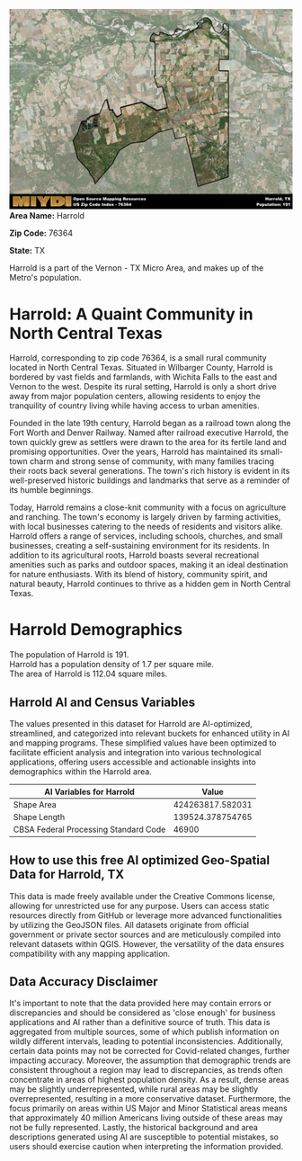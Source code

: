![Image Alt Text](../_images/76364.png)
**Area Name:** Harrold

**Zip Code:** 76364

**State:** TX

Harrold is a part of the Vernon - TX Micro Area, and makes up  of the Metro's population.  

# Harrold: A Quaint Community in North Central Texas  

Harrold, corresponding to zip code 76364, is a small rural community located in North Central Texas. Situated in Wilbarger County, Harrold is bordered by vast fields and farmlands, with Wichita Falls to the east and Vernon to the west. Despite its rural setting, Harrold is only a short drive away from major population centers, allowing residents to enjoy the tranquility of country living while having access to urban amenities.  

Founded in the late 19th century, Harrold began as a railroad town along the Fort Worth and Denver Railway. Named after railroad executive Harrold, the town quickly grew as settlers were drawn to the area for its fertile land and promising opportunities. Over the years, Harrold has maintained its small-town charm and strong sense of community, with many families tracing their roots back several generations. The town's rich history is evident in its well-preserved historic buildings and landmarks that serve as a reminder of its humble beginnings.  

Today, Harrold remains a close-knit community with a focus on agriculture and ranching. The town's economy is largely driven by farming activities, with local businesses catering to the needs of residents and visitors alike. Harrold offers a range of services, including schools, churches, and small businesses, creating a self-sustaining environment for its residents. In addition to its agricultural roots, Harrold boasts several recreational amenities such as parks and outdoor spaces, making it an ideal destination for nature enthusiasts. With its blend of history, community spirit, and natural beauty, Harrold continues to thrive as a hidden gem in North Central Texas.  

# Harrold Demographics

The population of Harrold is 191.  
Harrold has a population density of 1.7 per square mile.  
The area of Harrold is 112.04 square miles.  

## Harrold AI and Census Variables

The values presented in this dataset for Harrold are AI-optimized, streamlined, and categorized into relevant buckets for enhanced utility in AI and mapping programs. These simplified values have been optimized to facilitate efficient analysis and integration into various technological applications, offering users accessible and actionable insights into demographics within the Harrold area.

| AI Variables for Harrold | Value |
|-------------|-------|
| Shape Area | 424263817.582031 |
| Shape Length | 139524.378754765 |
| CBSA Federal Processing Standard Code | 46900 |

## How to use this free AI optimized Geo-Spatial Data for Harrold, TX

This data is made freely available under the Creative Commons license, allowing for unrestricted use for any purpose. Users can access static resources directly from GitHub or leverage more advanced functionalities by utilizing the GeoJSON files. All datasets originate from official government or private sector sources and are meticulously compiled into relevant datasets within QGIS. However, the versatility of the data ensures compatibility with any mapping application.

## Data Accuracy Disclaimer
It's important to note that the data provided here may contain errors or discrepancies and should be considered as 'close enough' for business applications and AI rather than a definitive source of truth. This data is aggregated from multiple sources, some of which publish information on wildly different intervals, leading to potential inconsistencies. Additionally, certain data points may not be corrected for Covid-related changes, further impacting accuracy. Moreover, the assumption that demographic trends are consistent throughout a region may lead to discrepancies, as trends often concentrate in areas of highest population density. As a result, dense areas may be slightly underrepresented, while rural areas may be slightly overrepresented, resulting in a more conservative dataset. Furthermore, the focus primarily on areas within US Major and Minor Statistical areas means that approximately 40 million Americans living outside of these areas may not be fully represented. Lastly, the historical background and area descriptions generated using AI are susceptible to potential mistakes, so users should exercise caution when interpreting the information provided.
